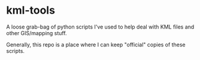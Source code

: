 # kml-tools
A loose grab-bag of python scripts I've used to help deal with KML files and other GIS/mapping stuff.

Generally, this repo is a place where I can keep "official" copies of these scripts.
